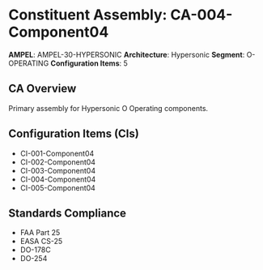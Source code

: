 # Constituent Assembly: CA-004-Component04

**AMPEL**: AMPEL-30-HYPERSONIC
**Architecture**: Hypersonic
**Segment**: O-OPERATING
**Configuration Items**: 5

## CA Overview
Primary assembly for Hypersonic O Operating components.

## Configuration Items (CIs)
- CI-001-Component04
- CI-002-Component04
- CI-003-Component04
- CI-004-Component04
- CI-005-Component04

## Standards Compliance
- FAA Part 25
- EASA CS-25
- DO-178C
- DO-254

